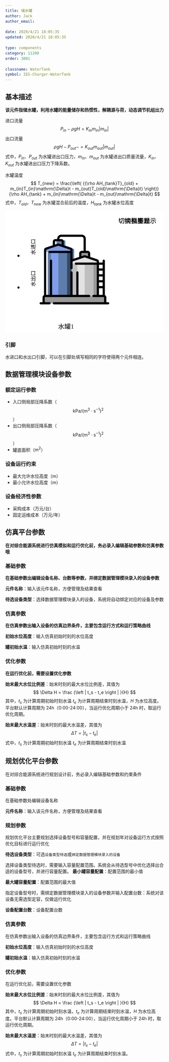 ```yaml
---
title: 储水罐
author: Jack
author_email:

date: 2020/4/21 18:05:35
updated: 2020/4/21 18:05:35

type: components
category: 11200
order: 3001

classname: WaterTank
symbol: IES-Charger-WaterTank
---
```

## 基本描述

**该元件指储水罐，利用水罐的能量储存和热惯性，解耦源与荷，动态调节机组出力**

进口流量  
$$
P_{in}-ρgH=K_{in} m_{in} |m_{in} |
$$
出口流量    
$$
ρgH-P_{out}-=K_{out} m_{out} |m_{out} |
$$
式中，$P_{in}$、$P_{out}$ 为水罐进出口压力，$m_{in}$、$m_{out}$ 为水罐进出口质量流量，$K_{in}$、$K_{out}$ 为水罐进出口压力下降系数。

水罐温度  
$$
T_{new} = \frac{\left( {{\rho AH_{tank}T}_{old} + m_{in}T_{in}\mathrm{\Delta}t - m_{out}T_{old}\mathrm{\Delta}t} \right)}{\rho AH_{tank} + m_{in}\mathrm{\Delta}t - m_{out}\mathrm{\Delta}t}
$$
式中，$T_{old}$，$T_{new}$ 为水罐混合前后的温度，$H_{tank}$ 为水罐水位高度

![储水罐](./IES-Charger-WaterTank.svg )

### 引脚

水进口和水出口引脚，可以在引脚处填写相同的字符使得两个元件相连。
## 数据管理模块设备参数

### 额定运行参数
- 入口侧局部压降系数（$$\mathrm{kPa/(m^3 \cdot s^{-1})^2}$$）
- 出口侧局部压降系数（$$\mathrm{kPa/(m^3 \cdot s^{-1})^2}$$）
- 罐底面积（$\mathrm{m^2}$）

### 设备运行约束
- 最大允许水位高度（$\mathrm{m}$）
- 最小允许水位高度（$\mathrm{m}$）
### 设备经济性参数
* 采购成本（万元/台）
* 固定运维成本（万元/年）



## 仿真平台参数

**在对综合能源系统进行仿真模拟和运行优化前，务必录入编辑基础参数和仿真参数哦**

### 基础参数

**在基础参数出编辑设备名称、台数等参数，并绑定数据管理模块录入的设备参数**

**元件名称**：输入该元件名称，方便管理及结果查看

**待选设备类型**：选择数据管理模块录入的设备，系统将自动绑定对应的设备及参数

### 仿真参数

**在仿真参数出输入设备的仿真边界条件，主要包含运行方式和运行策略曲线**

**初始水位高度**：输入仿真初始时刻的水位高度

**罐初始水温**：输入仿真初始时刻的水温

### 优化参数

**在运行优化前，需要设置优化参数**

**始末最大水位比例差**：始末时刻的最大水位比例差，其值为
$$
\Delta H = \frac {\left | t_s - t_e \right | }{H}
$$
其中，$t_s$ 为计算周期初始时刻水温 $t_e$ 为计算周期结束时刻水温，$H$ 为水位高度。平台默认计算周期为 24h（0:00-24:00），当运行优化周期小于 24h 时，取运行优化周期。

**始末最大水温差**：始末时刻的最大水温差，其值为
$$
\Delta T= \left | t_s - t_e \right | 
$$
式中，$t_s$ 为计算周期初始时刻水温 $t_e$ 为计算周期结束时刻水温

## 规划优化平台参数
在对综合能源系统进行规划设计前，务必录入编辑基础参数和约束条件

### 基础参数

在基础参数处编辑设备名称

**元件名称**：输入该元件名称，方便管理及结果查看

### 规划参数

规划优化平台主要规划选择设备型号和容量配置，并在规划年对设备运行方式按照优化目标进行运行优化

**待选设备类型**：可选`设备类型待选`或`绑定数据管理模块录入的设备`
 
选择设备类型待选时，需要输入容量配置范围。系统会从待选型号中优化选择出合适的设备型号，并进行容量配置。
**最小罐容量配置**：配置范围的最小值

**最大罐容量配置**：配置范围的最大值

指定设备型号时，需绑定数据管理模块录入的设备参数并输入配置台数：系统对该设备无需选型定容，仅做运行优化

**设备配置台数**：设备配置台数

### 仿真参数

在仿真参数出输入设备的仿真边界条件，主要包含运行方式和运行策略曲线

**初始水位高度**：输入仿真初始时刻的水位高度

**罐初始水温**：输入仿真初始时刻的水温

### 优化参数

在运行优化前，需要设置优化参数

**始末最大水位比例差**：始末时刻的最大水位比例差，其值为
$$
\Delta H = \frac {\left | t_s - t_e \right | }{H}
$$
其中，$t_s$ 为计算周期初始时刻水温，$t_e$ 为计算周期结束时刻水温，$H$ 为水位高度。平台默认计算周期为 24h（0:00-24:00），当运行优化周期小于 24h 时，取运行优化周期。

**始末最大水温差**：始末时刻的最大水温差，其值为
$$
\Delta T= \left | t_s - t_e \right | 
$$
式中，$t_s$ 为计算周期初始时刻水温 $t_e$ 为计算周期结束时刻水温。